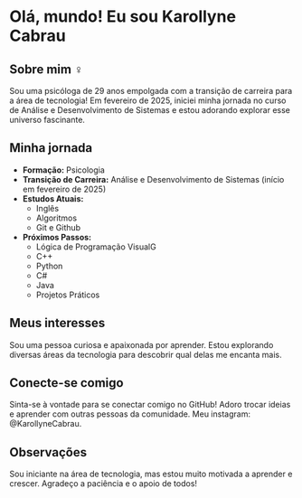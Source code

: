 # Olá, mundo!  Eu sou Karollyne Cabrau

## Sobre mim  ‍♀️

Sou uma psicóloga de 29 anos empolgada com a transição de carreira para a área de tecnologia! Em fevereiro de 2025, iniciei minha jornada no curso de Análise e Desenvolvimento de Sistemas e estou adorando explorar esse universo fascinante.

## Minha jornada

* **Formação:** Psicologia
* **Transição de Carreira:** Análise e Desenvolvimento de Sistemas (início em fevereiro de 2025)
* **Estudos Atuais:**
    * Inglês
    * Algoritmos
    * Git e Github
* **Próximos Passos:**
    * Lógica de Programação VisualG
    * C++
    * Python
    * C#
    * Java
    * Projetos Práticos

## Meus interesses

Sou uma pessoa curiosa e apaixonada por aprender. Estou explorando diversas áreas da tecnologia para descobrir qual delas me encanta mais.

## Conecte-se comigo

Sinta-se à vontade para se conectar comigo no GitHub! Adoro trocar ideias e aprender com outras pessoas da comunidade.
Meu instagram: @KarollyneCabrau.

## Observações

Sou iniciante na área de tecnologia, mas estou muito motivada a aprender e crescer. Agradeço a paciência e o apoio de todos!
